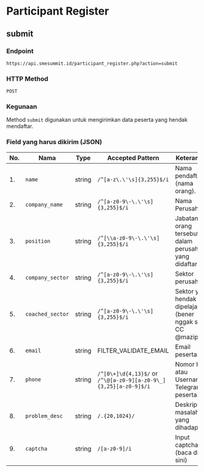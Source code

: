 # Participant Register
## submit

### Endpoint
```
https://api.smesummit.id/participant_register.php?action=submit
```

### HTTP Method
```
POST
```

### Kegunaan
Method `submit` digunakan untuk mengirimkan data peserta yang hendak mendaftar.


### Field yang harus dikirim (JSON)
|No.| Nama | Type | Accepted Pattern | Keterangan | 
|---|------|------|------------------|------------|
|1. |`name`| string |`/^[a-z\.\'\s]{3,255}$/i`| Nama pendaftar (nama orang). |
|2. |`company_name` | string |`/^[a-z0-9\-\.\'\s]{3,255}$/i`| Nama Perusahaan. |
|3. |`position`| string |`/^[\\a-z0-9\-\.\'\s]{3,255}$/i`| Jabatan orang tersebut dalam perusahaan yang didaftarkan. |
|4. |`company_sector`| string |`/^[a-z0-9\-\.\'\s]{3,255}$/i`| Sektor perusahaan. |
|5. |`coached_sector`| string |`/^[a-z0-9\-\.\'\s]{3,255}$/i`| Sektor yang hendak dipelajari (bener nggak sih?, CC @mazipan). |
|6. |`email`| string | FILTER_VALIDATE_EMAIL |Email peserta. |
|7. |`phone`| string |`/^[0\+]\d{4,13}$/` or `/^\@[a-z0-9][a-z0-9\_]{3,25}[a-z0-9]$/i`| Nomor HP atau Username Telegram peserta. |
|8. |`problem_desc`| string |`/.{20,1024}/`| Deskripsi masalah yang dihadapi. |
|9. |`captcha`| string |`/[a-z0-9]/i`| Input captcha (baca di sini) |